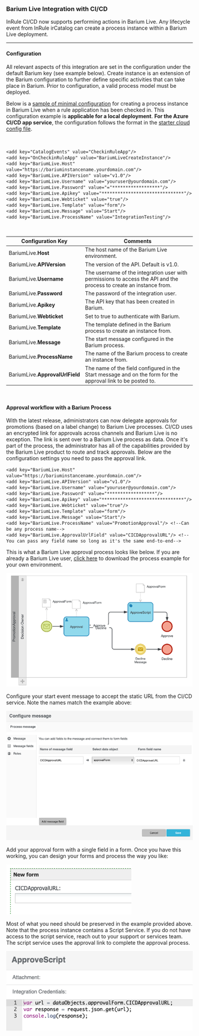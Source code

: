 ### Barium Live Integration with CI/CD

InRule CI/CD now supports performing actions in Barium Live.  Any lifecycle event from InRule irCatalog can create a process instance within a Barium Live deployment. 

---
#### Configuration

All relevant aspects of this integration are set in the configuration under the default Barium key (see example below).  Create instance is an extension of the Barium configuration to further define specific activities that can take place in Barium. Prior to configuration, a valid process model must be deployed.

Below is a [sample of minimal configuration](../config/InRuleCICD_BariumCreateInstance.config) for creating a process instance in Barium Live when a rule application has been checked in. This configuration example is **applicable for a local deployment**.  **For the Azure CI/CD app service**, the configuration follows the format in the [starter cloud config file](../config/InRule.CICD.Runtime.Service.config.json).
<dl><br /></dl>
  
````
<add key="CatalogEvents" value="CheckinRuleApp"/>
<add key="OnCheckinRuleApp" value="BariumLiveCreateInstance"/>
<add key="BariumLive.Host" value="https://bariuminstancename.yourdomain.com"/>
<add key="BariumLive.APIVersion" value="v1.0"/>
<add key="BariumLive.Username" value="youruser@yourdomain.com"/>
<add key="BariumLive.Password" value="="******************"/>
<add key="BariumLive.Apikey" value="*******************************"/>
<add key="BariumLive.Webticket" value="true"/>
<add key="BariumLive.Template" value="form"/>
<add key="BariumLive.Message" value="Start"/>
<add key="BariumLive.ProcessName" value="IntegrationTesting"/>
````
<dl><br /></dl>

|Configuration Key | Comments
--- | ---
|BariumLive.**Host**| The host name of the Barium Live environment.
|BariumLive.**APIVersion**| The version of the API. Default is v1.0.
|BariumLive.**Username**| The username of the integration user with permissions to access the API and the process to create an instance from.
|BariumLive.**Password**| The password of the integration user.
|BariumLive.**Apikey**| The API key that has been created in Barium.
|BariumLive.**Webticket**| Set to true to authenticate with Barium.
|BariumLive.**Template**| The template defined in the Barium process to create an instance from.
|BariumLive.**Message**| The start message configured in the Barium process.
|BariumLive.**ProcessName**| The name of the Barium process to create an instance from.
|BariumLive.**ApprovalUrlField**| The name of the field configured in the Start message and on the form for the approval link to be posted to.

<dl><br /></dl>

#### Approval workflow with a Barium Process

With the latest release, administrators can now delegate approvals for promotions (based on a label change) to Barium Live processes.  CI/CD uses an encrypted link for approvals across channels and Barium Live is no exception.  The link is sent over to a Barium Live process as data.  Once it's part of the process, the administrator has all of the capabilities provided by the Barium Live product to route and track approvals.  Below are the configuration settings you need to pass the approval link.

````
<add key="BariumLive.Host" value="https://bariuminstancename.yourdomain.com"/>
<add key="BariumLive.APIVersion" value="v1.0"/>
<add key="BariumLive.Username" value="youruser@yourdomain.com"/>
<add key="BariumLive.Password" value="******************"/>
<add key="BariumLive.Apikey" value="*******************************"/>
<add key="BariumLive.Webticket" value="true"/>
<add key="BariumLive.Template" value="form"/>
<add key="BariumLive.Message" value="Start"/>
<add key="BariumLive.ProcessName" value="PromotionApproval"/> <!--Can be any process name-->
<add key="BariumLive.ApprovalUrlField" value="CICDApprovalURL"/> <!--You can pass any field name so long as it's the same end-to-end-->
````

This is what a Barium Live approval process looks like below.  If you are already a Barium Live user, [click here](PromotionApproval.bmap) to download the process example for your own environment.

![Barium Live Approval Process Model](../images/BariumLiveApprovalProcessModel2.png)

Configure your start event message to accept the static URL from the CI/CD service.  Note the names match the example above:

![Event Message](../images/BariumLiveEventMessage.png)

Add your approval form with a single field in a form.  Once you have this working, you can design your forms and process the way you like:

![ApprovalForm](../images/BariumLiveApprovalForm.png)

Most of what you need should be preserved in the example provided above.  Note that the process instance contains a Script Service.  If you do not have access to the script service, reach out to your support or services team.  The script service uses the approval link to complete the approval process.

![ApprovalScript](../images/BariumLiveApproveScript.png)


